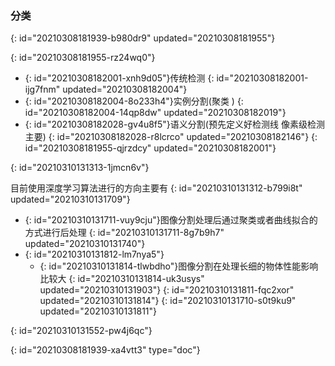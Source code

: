 ### 分类
{: id="20210308181939-b980dr9" updated="20210308181955"}

{: id="20210308181955-rz24wq0"}

* {: id="20210308182001-xnh9d05"}传统检测
  {: id="20210308182001-ijg7fnm" updated="20210308182004"}
* {: id="20210308182004-8o233h4"}实例分割(聚类 )
  {: id="20210308182004-14qp8dw" updated="20210308182019"}
* {: id="20210308182028-gv4u8f5"}语义分割(预先定义好检测线 像素级检测 主要)
  {: id="20210308182028-r8lcrco" updated="20210308182146"}
{: id="20210308181955-qjrzdcy" updated="20210308182001"}

{: id="20210310131313-1jmcn6v"}

目前使用深度学习算法进行的方向主要有
{: id="20210310131312-b799i8t" updated="20210310131709"}

* {: id="20210310131711-vuy9cju"}图像分割处理后通过聚类或者曲线拟合的方式进行后处理
  {: id="20210310131711-8g7b9h7" updated="20210310131740"}
* {: id="20210310131812-lm7nya5"}
  * {: id="20210310131814-tlwbdho"}图像分割在处理长细的物体性能影响比较大
    {: id="20210310131814-uk3usys" updated="20210310131903"}
  {: id="20210310131811-fqc2xor" updated="20210310131814"}
{: id="20210310131710-s0t9ku9" updated="20210310131811"}

{: id="20210310131552-pw4j6qc"}


{: id="20210308181939-xa4vtt3" type="doc"}
